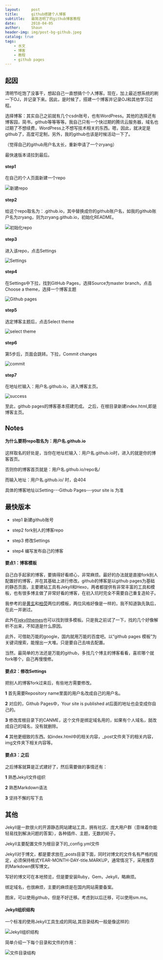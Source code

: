 ```yaml
---
layout:     post
title:      github搭建个人博客
subtitle:   最简洁明了的github博客教程
date:       2018-04-05
author:     Shaun
header-img: img/post-bg-github.jpeg
catalog: true
tags:
    - 水文
    - 博客
    - 教程
    - github pages
---
```


## 起因

清明节吃饱了没事干，想起自己一直想搞个个人博客。现在，加上最近想系统的刷一下OJ，并记录下来。因此，是时候了，搭建一个博客并记录OJ和其他学习过程。

选择博客：其实自己之前就有几个csdn账号，也有WordPress。其他的选择还有博客园，简书，github等等等等。我自己只有一个快过期的腾讯云服务器，域名也过期了不想续费，WordPress上不想写技术相关的东西。嗯，因此，就决定是github了，高度可定制，另外，我的github也该是时候活动一下了。

（觉得自己的github用户名太长，重新申请了一个zryang）

最快速版本请拉到最后。

#### step1

在自己的个人页面新建一个repo

![新建repo](https://i.loli.net/2018/04/05/5ac5f9357d453.png)

#### step2

给这个repo取名为：<username>.github.io，其中<username>替换成你的github账户名，如我的github账户名为zryang，则为zryang.github.io，初始化README。

![初始化repo](https://i.loli.net/2018/04/05/5ac5f9ba50b4d.png)

#### step3

进入该repo，点击Settings

![Settings](https://i.loli.net/2018/04/05/5ac5fa029041c.png)

#### step4

在Settings中下拉，找到GitHub Pages，选择Source为master branch，点击Choose a theme，选择一个博客主题

![Github pages](https://i.loli.net/2018/04/05/5ac5fa51b33fd.png)

#### step5

选定博客主题后，点击Select theme

![select theme](https://i.loli.net/2018/04/05/5ac5fa91dca32.png)

#### step6

第5步后，页面会跳转。下拉，Commit changes

![commit](https://i.loli.net/2018/04/05/5ac5facb0b342.png)

#### step7

在地址栏输入：用户名.github.io，进入博客主页。

![success](https://i.loli.net/2018/04/05/5ac5fb0cb9c3c.png)

至此，github pages的博客基本搭建完成。
之后，在根目录新建index.html,即是博客主页。

## Notes

#### 为什么要将repo取名为：用户名.github.io

这样取名的好处是，当你在地址栏输入：用户名.github.io时，进入的就是你的博客首页。

否则你的博客首页就是：用户名.github.io/repo名/

而输入地址：用户名.github.io/ 时，会404

具体的博客地址以Setting---Github Pages---your site is 为准

## 最快版本

* step1 新建github账号

* step2 fork别人的博客repo

* step3 修改Settings

* step4 编写发布自己的博客

#### 要点1：博客模板

自己白手起家的博客，要搞得好看顺心，非常麻烦。最好的办法就是直接fork别人配置好的博客，并在其基础上进行修改。github的博客是以github pages为基础的静态页面，主要建站工具有Jekyll和Hexo，两者都提供有非常丰富的工具和模板，也有很多博主做了非常好看的博客，在初入坑时完全不需要自己重复造轮子。

我参考的是[黄玄](https://github.com/Huxpro/huxpro.github.io)和[柏荧](https://github.com/qiubaiying/qiubaiying.github.io)两位的模板，两位风格好像是一样的，我不知道孰先孰后，在此一并谢过。

此外在[jekyllthemes](http://jekyllthemes.org/)也可以找到很多模板。只是我之前试了一下，找的几个好像解析不出来，不知道是什么原因。

此外，可借助万能的google，国内就用万能的百度吧。以“github pages 模板”为关键词搜索，能搜出一大堆。只是要自己去啃去配置。

当然，最简单的方法还是万能的github，多找几个博主的博客看看，喜欢哪个就fork哪个，自己再慢慢修。


#### 要点2：修改Settings

把别人的博客fork过来后，有些地方需要修改。

**1** 首先需要Repository name里面的用户名改成自己的用户名。

**2** 对应的，Github Pages中，Your site is published at后面的地址也会变成你自己的。

**3** 修改库根目录下的CANME，这个文件是绑定域名用的，如果有个人域名，就改成自己的域名，没有就删除。

**4** 其他更细致的东西。如index.html中的相关内容，\_post文件夹下的相关内容，img文件夹下相关内容等。

#### 要点3：之后

之后博客就算是正式建好了，然后需要做的事情还有：

**1** 熟悉Jekyll文件组织

**2** 熟悉Markdown语法

**3** 坚持不懈的写下去



## 其他

Jekyll是一款很火的开源静态网站建站工具，拥有社区、庞大用户群（意味着你能轻易找到解决问题的答案），各种插件、主题，无数的轮子。

Jekyll主要配置文件为根目录下的_config.yml文件

Jekyll对于博文，都是要求放在_posts目录下面，同时对博文的文件名有严格的规定，必须保持格式YEAR-MONTH-DAY-title.MARKUP，通常情况下，采用推荐的Markdown撰写博文。

写好的博文可在本地预览，但是要安装Ruby，Gem，Jekyll，略麻烦。

绑定域名，也很麻烦，主要的麻烦是在国内网站需要备案。

图床，可以使用github，但是不好迁移。考虑到以后迁移，可以使用sm.ms。

#### Jekyll组织结构

一个标准的使用Jekyll工具生成的网站,其目录结构一般是像这样的:

![Jekyll组织结构](https://i.loli.net/2018/04/05/5ac605b66b783.png)

简单介绍一下每个目录和文件的作用：

![文件目录结构](https://i.loli.net/2018/04/05/5ac605fc0a5be.png)



















